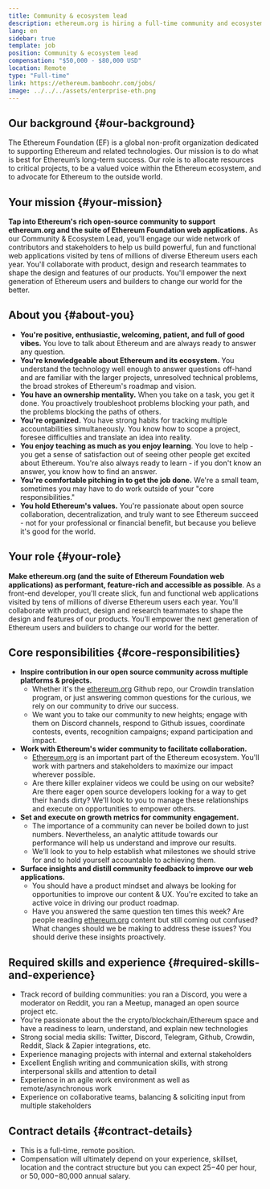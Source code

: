 ```yaml
---
title: Community & ecosystem lead
description: ethereum.org is hiring a full-time community and ecosystem manager
lang: en
sidebar: true
template: job
position: Community & ecosystem lead
compensation: "$50,000 - $80,000 USD"
location: Remote
type: "Full-time"
link: https://ethereum.bamboohr.com/jobs/
image: ../../../assets/enterprise-eth.png
---
```


## Our background {#our-background}

The Ethereum Foundation (EF) is a global non-profit organization dedicated to supporting Ethereum and related technologies. Our mission is to do what is best for Ethereum’s long-term success. Our role is to allocate resources to critical projects, to be a valued voice within the Ethereum ecosystem, and to advocate for Ethereum to the outside world.

## Your mission {#your-mission}

**Tap into Ethereum's rich open-source community to support ethereum.org and the suite of Ethereum Foundation web applications.** As our Community & Ecosystem Lead, you'll engage our wide network of contributors and stakeholders to help us build powerful, fun and functional web applications visited by tens of millions of diverse Ethereum users each year. You'll collaborate with product, design and research teammates to shape the design and features of our products. You'll empower the next generation of Ethereum users and builders to change our world for the better.

## About you {#about-you}

- **You're positive, enthusiastic, welcoming, patient, and full of good vibes.** You love to talk about Ethereum and are always ready to answer any question.
- **You're knowledgeable about Ethereum and its ecosystem.** You understand the technology well enough to answer questions off-hand and are familiar with the larger projects, unresolved technical problems, the broad strokes of Ethereum's roadmap and vision.
- **You have an ownership mentality.** When you take on a task, you get it done. You proactively troubleshoot problems blocking your path, and the problems blocking the paths of others.
- **You're organized.** You have strong habits for tracking multiple accountabilities simultaneously. You know how to scope a project, foresee difficulties and translate an idea into reality.
- **You enjoy teaching as much as you enjoy learning**. You love to help - you get a sense of satisfaction out of seeing other people get excited about Ethereum. You're also always ready to learn - if you don't know an answer, you know how to find an answer.
- **You're comfortable pitching in to get the job done.** We're a small team, sometimes you may have to do work outside of your "core responsibilities."
- **You hold Ethereum's values.** You're passionate about open source collaboration, decentralization, and truly want to see Ethereum succeed - not for your professional or financial benefit, but because you believe it's good for the world.

## Your role {#your-role}

**Make ethereum.org (and the suite of Ethereum Foundation web applications) as performant, feature-rich and accessible as possible**. As a front-end developer, you'll create slick, fun and functional web applications visited by tens of millions of diverse Ethereum users each year. You'll collaborate with product, design and research teammates to shape the design and features of our products. You'll empower the next generation of Ethereum users and builders to change our world for the better.

## Core responsibilities {#core-responsibilities}

- **Inspire contribution in our open source community across multiple platforms & projects.**
    - Whether it's the [ethereum.org](http://ethereum.org) Github repo, our Crowdin translation program, or just answering common questions for the curious, we rely on our community to drive our success.
    - We want you to take our community to new heights; engage with them on Discord channels, respond to Github issues, coordinate contests, events, recognition campaigns; expand participation and impact.
- **Work with Ethereum's wider community to facilitate collaboration.**
    - [Ethereum.org](http://ethereum.org) is an important part of the Ethereum ecosystem. You'll work with partners and stakeholders to maximize our impact wherever possible.
    - Are there killer explainer videos we could be using on our website? Are there eager open source developers looking for a way to get their hands dirty? We'll look to you to manage these relationships and execute on opportunities to empower others.
- **Set and execute on growth metrics for community engagement.**
    - The importance of a community can never be boiled down to just numbers. Nevertheless, an analytic attitude towards our performance will help us understand and improve our results.
    - We'll look to you to help establish what milestones we should strive for and to hold yourself accountable to achieving them.
- **Surface insights and distill community feedback to improve our web applications.**
    - You should have a product mindset and always be looking for opportunities to improve our content & UX. You're excited to take an active voice in driving our product roadmap.
    - Have you answered the same question ten times this week? Are people reading [ethereum.org](http://ethereum.org) content but still coming out confused? What changes should we be making to address these issues? You should derive these insights proactively.

## Required skills and experience {#required-skills-and-experience}

- Track record of building communities: you ran a Discord, you were a moderator on Reddit, you ran a Meetup, managed an open source project etc.
- You're passionate about the the crypto/blockchain/Ethereum space and have a readiness to learn, understand, and explain new technologies
- Strong social media skills: Twitter, Discord, Telegram, Github, Crowdin, Reddit, Slack & Zapier integrations, etc.
- Experience managing projects with internal and external stakeholders
- Excellent English writing and communication skills, with strong interpersonal skills and attention to detail
- Experience in an agile work environment as well as remote/asynchronous work
- Experience on collaborative teams, balancing & soliciting input from multiple stakeholders

## Contract details {#contract-details}

- This is a full-time, remote position.
- Compensation will ultimately depend on your experience, skillset, location and the contract structure but you can expect $25-$40 per hour, or $50,000-$80,000 annual salary.
